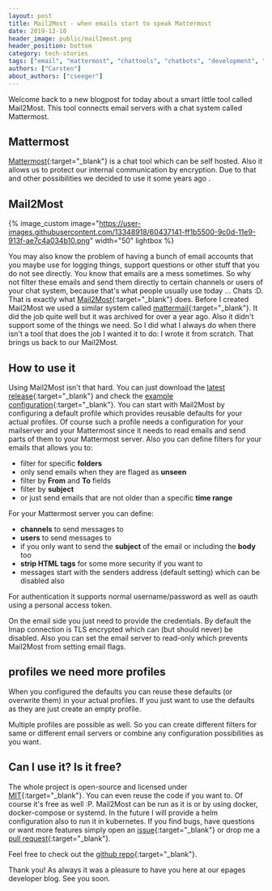 ```yaml
---
layout: post
title: Mail2Most - when emails start to speak Mattermost
date: 2019-12-10
header_image: public/mail2most.png
header_position: bottom
category: tech-stories
tags: ["email", "mattermost", "chattools", "chatbots", "development", "tools"]
authors: ["Carsten"]
about_authors: ["cseeger"]
---
```


Welcome back to a new blogpost for today about a smart little tool called Mail2Most.
This tool connects email servers with a chat system called Mattermost.

## Mattermost

[Mattermost](https://mattermost.com/){:target="_blank"} is a chat tool which can be self hosted.
Also it allows us to protect our internal communication by encryption. 
Due to that and other possibilities we decided to use it some years ago .


## Mail2Most

{% image_custom image="https://user-images.githubusercontent.com/13348918/60437141-ff1b5500-9c0d-11e9-913f-ae7c4a034b10.png" width="50" lightbox %}

You may also know the problem of having a bunch of email accounts that you maybe use for logging things, support questions or other stuff that you do not see directly. 
You know that emails are a mess sometimes.
So why not filter these emails and send them directly to certain channels or users of your chat system, because that's what people usually use today ... Chats :D.
That is exactly what [Mail2Most](https://github.com/cseeger-epages/mail2most){:target="_blank"} does.
Before I created Mail2Most we used a similar system called [mattermail](https://github.com/rodcorsi/mattermail){:target="_blank"}. It did the job quite well but it was archived for over a year ago. Also it didn't support some of the things we need.
So I did what I always do when there isn't a tool that does the job I wanted it to do: I wrote it from scratch.
That brings us back to our Mail2Most.

## How to use it

Using Mail2Most isn't that hard.
You can just download the [latest release](https://github.com/cseeger-epages/mail2most/releases){:target="_blank"} and check the [example configuration](https://github.com/cseeger-epages/mail2most/blob/master/conf/mail2most.conf){:target="_blank"}.
You can start with Mail2Most by configuring a default profile which provides reusable defaults for your actual profiles.
Of course such a profile needs a configuration for your mailserver and your Mattermost since it needs to read emails and send parts of them to your Mattermost server.
Also you can define filters for your emails that allows you to:

- filter for specific **folders**
- only send emails when they are flaged as **unseen**
- filter by **From** and **To** fields
- filter by **subject**
- or just send emails that are not older than a specific **time range**

For your Mattermost server you can define:

- **channels** to send messages to
- **users** to send messages to
- if you only want to send the **subject** of the email or including the **body** too
- **strip HTML tags** for some more security if you want to
- messages start with the senders address (default setting) which can be disabled also

For authentication it supports normal username/password as well as oauth using a personal access token.

On the email side you just need to provide the credentials. By default the Imap connection is TLS encrypted which can (but should never) be disabled.
Also you can set the email server to read-only which prevents Mail2Most from setting email flags.

## profiles we need more profiles

When you configured the defaults you can reuse these defaults (or overwrite them) in your actual profiles.
If you just want to use the defaults as they are just create an empty profile.

Multiple profiles are possible as well. So you can create different filters for same or different email servers or combine any configuration possibilities as you want.

## Can I use it? Is it free?

The whole project is open-source and licensed under [MIT](https://github.com/cseeger-epages/mail2most/blob/master/LICENSE){:target="_blank"}. You can even reuse the code if you want to.
Of course it's free as well :P.
Mail2Most can be run as it is or by using docker, docker-compose or systemd. In the future I will provide a helm configuration also to run it in kubernetes.
If you find bugs, have questions or want more features simply open an [issue](https://github.com/cseeger-epages/mail2most/issues){:target="_blank"} or drop me a [pull request](https://github.com/cseeger-epages/mail2most/pulls){:target="_blank"}.

Feel free to check out the [github repo](https://github.com/cseeger-epages/mail2most){:target="_blank"}.

Thank you! As always it was a pleasure to have you here at our epages developer blog. See you soon.
